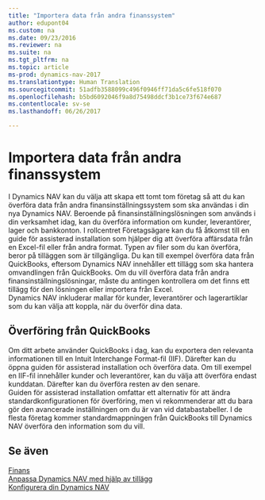 ```yaml
---
title: "Importera data från andra finanssystem"
author: edupont04
ms.custom: na
ms.date: 09/23/2016
ms.reviewer: na
ms.suite: na
ms.tgt_pltfrm: na
ms.topic: article
ms-prod: dynamics-nav-2017
ms.translationtype: Human Translation
ms.sourcegitcommit: 51adfb3588099c496f0946ff71da5c6fe518f070
ms.openlocfilehash: b5bd6092046f9a8d75498ddcf3b1ce73f674e687
ms.contentlocale: sv-se
ms.lasthandoff: 06/26/2017

---
```


# <a name="import-data-from-other-finance-systems"></a>Importera data från andra finanssystem
I Dynamics NAV kan du välja att skapa ett tomt tom företag så att du kan överföra data från andra finansinställningssystem som ska användas i din nya Dynamics NAV. Beroende på finansinställningslösningen som används i din verksamhet idag, kan du överföra information om kunder, leverantörer, lager och bankkonton.
I rollcentret Företagsägare kan du få åtkomst till en guide för assisterad installation som hjälper dig att överföra affärsdata från en Excel-fil eller från andra format. Typen av filer som du kan överföra, beror på tilläggen som är tillgängliga. Du kan till exempel överföra data från QuickBooks, eftersom Dynamics NAV innehåller ett tillägg som ska hantera omvandlingen från QuickBooks. Om du vill överföra data från andra finansinställningslösningar, måste du antingen kontrollera om det finns ett tillägg för den lösningen eller importera från Excel.  
Dynamics NAV inkluderar mallar för kunder, leverantörer och lagerartiklar som du kan välja att koppla, när du överför dina data.  

## <a name="transfer-from-quickbooks"></a>Överföring från QuickBooks
Om ditt arbete använder QuickBooks i dag, kan du exportera den relevanta informationen till en Intuit Interchange Format-fil (IIF). Därefter kan du öppna guiden för assisterad installation och överföra data.
Om till exempel en IIF-fil innehåller kunder och leverantörer, kan du välja att överföra endast kunddatan. Därefter kan du överföra resten av den senare.  
Guiden för assisterad installation omfattar ett alternativ för att ändra standardkonfigurationen för överföring, men vi rekommenderar att du bara gör den avancerade inställningen om du är van vid databastabeller. I de flesta företag kommer standardmappningen från QuickBooks till Dynamics NAV överföra den information som du vill.

## <a name="see-also"></a>Se även
[Finans](finance-setup.md)  
[Anpassa Dynamics NAV med hjälp av tillägg](ui-extensions.md)   
[Konfigurera din Dynamics NAV](setup.md)

